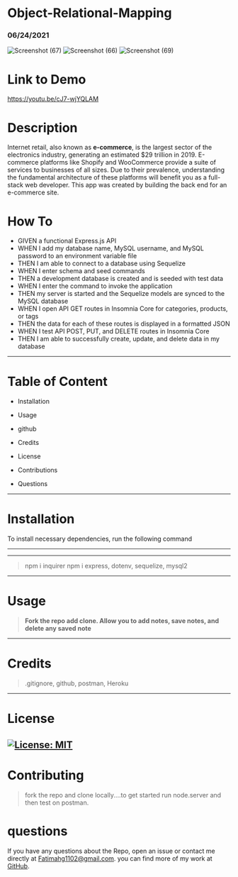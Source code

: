 # Object-Relational-Mapping



### 06/24/2021

![Screenshot (67)](https://user-images.githubusercontent.com/80806004/124197082-c5e77b00-da9b-11eb-866d-38458a6ed3dd.png)
![Screenshot (66)](https://user-images.githubusercontent.com/80806004/124197083-c718a800-da9b-11eb-843a-e9b07457a97e.png)
![Screenshot (69)](https://user-images.githubusercontent.com/80806004/124216474-6487d200-dac4-11eb-85e5-5661eba4a8e4.png)



# Link to Demo
https://youtu.be/cJ7-wjYQLAM
# Description
Internet retail, also known as **e-commerce**, is the largest sector of the electronics industry, generating an estimated $29 trillion in 2019. E-commerce platforms like Shopify and WooCommerce provide a suite of services to businesses of all sizes. Due to their prevalence, understanding the fundamental architecture of these platforms will benefit you as a full-stack web developer. This app was created by building the back end for an e-commerce site.



# How To

- GIVEN a functional Express.js API
- WHEN I add my database name, MySQL username, and MySQL password to an environment variable file
- THEN I am able to connect to a database using Sequelize
- WHEN I enter schema and seed commands
- THEN a development database is created and is seeded with test data
- WHEN I enter the command to invoke the application
- THEN my server is started and the Sequelize models are synced to the MySQL database
- WHEN I open API GET routes in Insomnia Core for categories, products, or tags
- THEN the data for each of these routes is displayed in a formatted JSON
- WHEN I test API POST, PUT, and DELETE routes in Insomnia Core
- THEN I am able to successfully create, update, and delete data in my database

---------
# Table of Content
- Installation

- Usage

- github

- Credits

- License 

- Contributions 

- Questions
------
# Installation
To install necessary dependencies, run the following command

------
------
>npm i inquirer npm i express, dotenv, sequelize, mysql2
-------
# Usage
>**Fork the repo add clone. Allow you to add notes, save notes, and delete any saved note**
-------
# Credits
>.gitignore, github, postman, Heroku 
------
# License
[![License: MIT](https://img.shields.io/badge/License-MIT-yellow.svg)](https://opensource.org/licenses/MIT) 
-----
# Contributing
>fork the repo and clone locally....to get started run node.server and then test on postman.  



# questions
 If you have any questions about the Repo, open an issue or contact me directly at <Fatimahg1102@gmail.com>. you can find more of my work at [GitHub](https://github.com/Fatimah2014).


